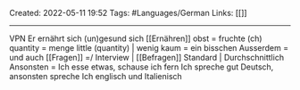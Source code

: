 Created: 2022-05-11 19:52
Tags: #Languages/German 
Links: [[]]
___
VPN
Er ernährt sich (un)gesund 
sich [[Ernähren]]
obst = fruchte (ch)
quantity = menge
little (quantity) | wenig
kaum = ein bisschen
Ausserdem = und auch
[[Fragen]] =/
Interview | [[Befragen]]
Standard | Durchschnittlich
Ansonsten = Ich esse etwas, schause ich fern
Ich spreche gut Deutsch, ansonsten spreche Ich englisch und Italienisch
